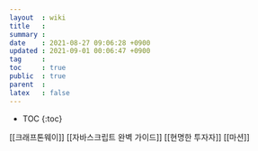 ```yaml
---
layout  : wiki
title   : 
summary : 
date    : 2021-08-27 09:06:28 +0900
updated : 2021-09-01 00:06:47 +0900
tag     : 
toc     : true
public  : true
parent  : 
latex   : false
---
```

* TOC
{:toc}

[[크래프톤웨이]] 
[[자바스크립트 완벽 가이드]]
[[현명한 투자자]]
[[마션]]
